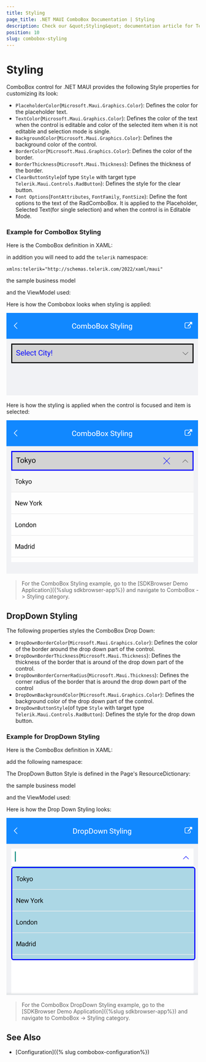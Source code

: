 ```yaml
---
title: Styling
page_title: .NET MAUI ComboBox Documentation | Styling
description: Check our &quot;Styling&quot; documentation article for Telerik ComboBox for .NET MAUI control.
position: 10
slug: combobox-styling
---
```


# Styling

ComboBox control for .NET MAUI provides the following Style properties for customizing its look:

* `PlaceholderColor`(`Microsoft.Maui.Graphics.Color`): Defines the color for the placeholder text.
* `TextColor`(`Microsoft.Maui.Graphics.Color`): Defines the color of the text when the control is editable and color of the selected item when it is not editable and selection mode is single.
* `BackgroundColor`(`Microsoft.Maui.Graphics.Color`): Defines the background color of the control.
* `BorderColor`(`Microsoft.Maui.Graphics.Color`): Defines the color of the border.
* `BorderThickness`(`Microsoft.Maui.Thickness`): Defines the thickness of the border.
* `ClearButtonStyle`(of type `Style` with target type `Telerik.Maui.Controls.RadButton`): Defines the style for the clear button.
* `Font Options`(`FontAttributes`, `FontFamily`, `FontSize`): Define the font options to the text of the RadComboBox. It is applied to the Placeholder, Selected Text(for single selection) and when the control is in Editable Mode.

### Example for ComboBox Styling

Here is the ComboBox definition in XAML:

<snippet id='combobox-styling'/>

in addition you will need to add the `telerik` namespace:

```XAML
xmlns:telerik="http://schemas.telerik.com/2022/xaml/maui"
```

the sample business model

<snippet id='combobox-city-businessmodel'/>

and the ViewModel used:

<snippet id='comobobox-editing-viewmodel'/> 

Here is how the Combobox looks when styling is applied:

![ComboBox Edit Mode](images/combobox-styling.png)

Here is how the styling is applied when the control is focused and item is selected:

![ComboBox Edit Mode](images/combobox-styling-focused.png)

> For the ComboBox Styling example, go to the [SDKBrowser Demo Application]({%slug sdkbrowser-app%}) and navigate to ComboBox -> Styling category.

## DropDown Styling

The following properties styles the ComboBox Drop Down:

* `DropDownBorderColor`(`Microsoft.Maui.Graphics.Color`): Defines the color of the border around the drop down part of the control.
* `DropDownBorderThickness`(`Microsoft.Maui.Thickness`): Defines the thickness of the border that is around of the drop down part of the control.
* `DropDownBorderCornerRadius`(`Microsoft.Maui.Thickness`): Defines the corner radius of the border that is around the drop down part of the control
* `DropDownBackgroundColor`(`Microsoft.Maui.Graphics.Color`): Defines the background color of the drop down part of the control.
* `DropDownButtonStyle`(of type `Style` with target type `Telerik.Maui.Controls.RadButton`): Defines the style for the drop down button.

### Example for DropDown Styling

Here is the ComboBox definition in XAML:

<snippet id='combobox-dropdown-styling'/>

add the following namespace:

<snippet id='xmlns-telerikinput'/>

The DropDown Button Style is defined in the Page's ResourceDictionary:

<snippet id='combobox-dropdownbutton-style'/>

the sample business model

<snippet id='combobox-city-businessmodel'/>

and the ViewModel used:

<snippet id='comobobox-editing-viewmodel'/> 

Here is how the Drop Down Styling looks:

![ComboBox Drop Down Style](images/combobox-drop-down-style.png)

> For the ComboBox DropDown Styling example, go to the [SDKBrowser Demo Application]({%slug sdkbrowser-app%}) and navigate to ComboBox -> Styling category.

## See Also

- [Configuration]({% slug combobox-configuration%})
